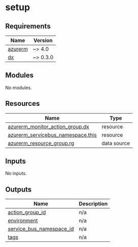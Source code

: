 # setup

<!-- BEGIN_TF_DOCS -->
## Requirements

| Name | Version |
|------|---------|
| <a name="requirement_azurerm"></a> [azurerm](#requirement\_azurerm) | ~> 4.0 |
| <a name="requirement_dx"></a> [dx](#requirement\_dx) | ~> 0.3.0 |

## Modules

No modules.

## Resources

| Name | Type |
|------|------|
| [azurerm_monitor_action_group.dx](https://registry.terraform.io/providers/hashicorp/azurerm/latest/docs/resources/monitor_action_group) | resource |
| [azurerm_servicebus_namespace.this](https://registry.terraform.io/providers/hashicorp/azurerm/latest/docs/resources/servicebus_namespace) | resource |
| [azurerm_resource_group.rg](https://registry.terraform.io/providers/hashicorp/azurerm/latest/docs/data-sources/resource_group) | data source |

## Inputs

No inputs.

## Outputs

| Name | Description |
|------|-------------|
| <a name="output_action_group_id"></a> [action\_group\_id](#output\_action\_group\_id) | n/a |
| <a name="output_environment"></a> [environment](#output\_environment) | n/a |
| <a name="output_service_bus_namespace_id"></a> [service\_bus\_namespace\_id](#output\_service\_bus\_namespace\_id) | n/a |
| <a name="output_tags"></a> [tags](#output\_tags) | n/a |
<!-- END_TF_DOCS -->
